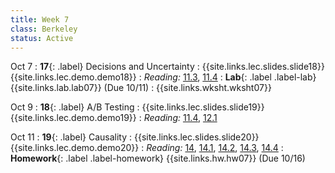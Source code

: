 ```yaml
---
title: Week 7
class: Berkeley
status: Active
---
```


Oct 7
: **17**{: .label} Decisions and Uncertainty
    : {{site.links.lec.slides.slide18}} {{site.links.lec.demo.demo18}}
: _Reading:_ [11.3](https://inferentialthinking.com/chapters/11/3/Decisions_and_Uncertainty.html), [11.4](https://inferentialthinking.com/chapters/11/4/Error_Probabilities.html)
: **Lab**{: .label .label-lab} {{site.links.lab.lab07}} (Due 10/11)
    : {{site.links.wksht.wksht07}}

Oct 9
: **18**{: .label} A/B Testing
    : {{site.links.lec.slides.slide19}} {{site.links.lec.demo.demo19}}
: _Reading:_ [11.4](https://inferentialthinking.com/chapters/11/4/Error_Probabilities.html), [12.1](https://inferentialthinking.com/chapters/12/1/AB_Testing.html)

Oct 11
: **19**{: .label} Causality
    : {{site.links.lec.slides.slide20}} {{site.links.lec.demo.demo20}}
: _Reading:_ [14](https://inferentialthinking.com/chapters/14/Why_the_Mean_Matters.html), [14.1](https://inferentialthinking.com/chapters/14/1/Properties_of_the_Mean.html), [14.2](https://inferentialthinking.com/chapters/14/2/Variability.html), [14.3](https://inferentialthinking.com/chapters/14/3/SD_and_the_Normal_Curve.html), [14.4](https://inferentialthinking.com/chapters/14/4/Central_Limit_Theorem.html)
: **Homework**{: .label .label-homework} {{site.links.hw.hw07}} (Due 10/16)